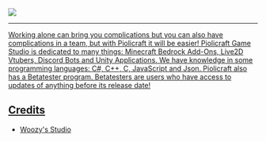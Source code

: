 <div>
  <a href="https://github.com/PiolicraftStudios"><img src="https://cdn.discordapp.com/attachments/1059645728391168010/1081386214709534791/style_1_title.png">
</div>
  
---

Working alone can bring you complications but you can also have complications in a team, but with Piolicraft it will be easier! Piolicraft Game Studio is dedicated to many things: Minecraft Bedrock Add-Ons, Live2D Vtubers, Discord Bots and Unity Applications. We have knowledge in some programming languages: C#, C++, C, JavaScript and Json. Piolicraft also has a Betatester program. Betatesters are users who have access to updates of anything before its release date!
  
<h2>Credits</h2>
  
- [Woozy's Studio](https://www.youtube.com/@WoozyStudio)
